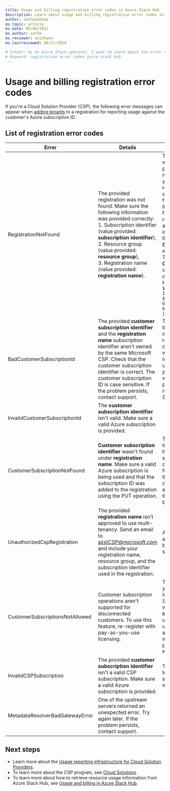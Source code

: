 ```yaml
---
title: Usage and billing registration error codes in Azure Stack Hub
description: Learn about usage and billing registration error codes in Azure Stack Hub.
author: sethmanheim
ms.topic: article
ms.date: 06/04/2021
ms.author: sethm
ms.reviewer: avishwan
ms.lastreviewed: 06/27/2019

# Intent: As an Azure Stack operator, I want to learn about the error registration codes in Azure Stack Hub so I can address them.
# Keyword: registration error codes azure stack hub
---
```


# Usage and billing registration error codes

If you're a Cloud Solution Provider (CSP), the following error messages can appear when [adding tenants](azure-stack-csp-ref-operations.md#add-tenant-to-registration) to a registration for reporting usage against the customer's Azure subscription ID.

## List of registration error codes

| Error   | Details  | Comments  |
|---|---|---|
| RegistrationNotFound | The provided registration was not found. Make sure the following information was provided correctly:<br>1. Subscription identifier (value provided: **subscription identifier**),<br>2. Resource group (value provided: **resource group**),<br>3. Registration name (value provided: **registration name**). | This error usually happens when the information pointing to the initial registration isn't correct. If you need to verify the resource group and name of your registration, you can find it in the Azure portal, by listing all resources. If you find more than one registration resource, look at the **CloudDeploymentID** in the properties, and select the registration whose **CloudDeploymentID** matches that of your cloud. To find the **CloudDeploymentID**, you can use this PowerShell command on Azure Stack Hub:<br>`$azureStackStampInfo = Invoke-Command -Session $session -ScriptBlock { Get-AzureStackStampInformation }` |
| BadCustomerSubscriptionId | The provided **customer subscription identifier** and the **registration name** subscription identifier aren't owned by the same Microsoft CSP. Check that the customer subscription identifier is correct. The customer subscription ID is case sensitive. If the problem persists, contact support. | This error happens when the customer subscription is a CSP subscription, but it rolls up to a CSP partner different from the one to which the subscription used in the initial registration rolls up. This check is made to prevent a situation that would result in billing a CSP partner who isn't responsible for the Azure Stack Hub used. |
| InvalidCustomerSubscriptionId  | The **customer subscription identifier** isn't valid. Make sure a valid Azure subscription is provided. |   |
| CustomerSubscriptionNotFound  | **Customer subscription identifier** wasn't found under **registration name**. Make sure a valid Azure subscription is being used and that the subscription ID was added to the registration using the PUT operation. | This error happens when trying to verity that a tenant has been added to a subscription but the customer subscription isn't found to be associated with the registration. The customer hasn't been added to the registration, or the subscription ID has been written incorrectly. |
| UnauthorizedCspRegistration | The provided **registration name** isn't approved to use multi-tenancy. Send an email to azstCSP@microsoft.com and include your registration name, resource group, and the subscription identifier used in the registration. | A registration must be approved for multi-tenancy by Microsoft before you can start adding tenants to it. |
| CustomerSubscriptionsNotAllowed | Customer subscription operations aren't supported for disconnected customers. To use this feature, re-register with pay-as-you-use licensing. | The registration to which you're trying to add tenants is a capacity registration. So when the registration was created, the parameter `BillingModel Capacity` was used. Only pay-as-you-use registrations are allowed to add tenants. You must re-register using the parameter `BillingModel PayAsYouUse`. |
| InvalidCSPSubscription | The provided **customer subscription identifier** isn't a valid CSP subscription. Make sure a valid Azure subscription is provided. | This error is most likely due to the customer subscription being mistyped. |
| MetadataResolverBadGatewayError | One of the upstream servers returned an unexpected error. Try again later. If the problem persists, contact support. |

## Next steps

- Learn more about the [Usage reporting infrastructure for Cloud Solution Providers](azure-stack-csp-ref-infrastructure.md).
- To learn more about the CSP program, see [Cloud Solutions](https://partner.microsoft.com/solutions/microsoft-cloud-solutions).
- To learn more about how to retrieve resource usage information from Azure Stack Hub, see [Usage and billing in Azure Stack Hub](azure-stack-billing-and-chargeback.md).
